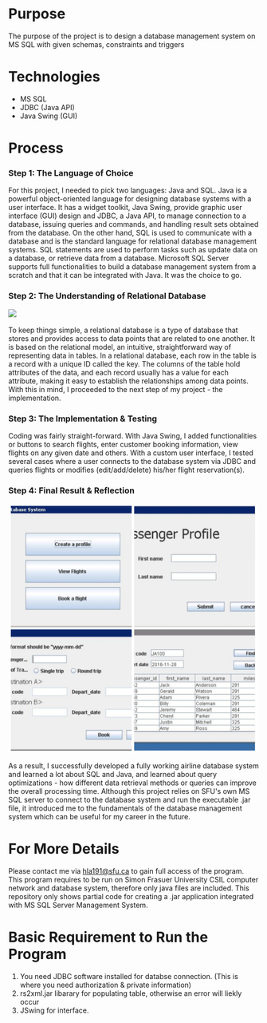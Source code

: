 # Purpose
The purpose of the project is to design a database management system on MS SQL with given schemas, constraints and triggers

# Technologies
  - MS SQL
  - JDBC (Java API)
  - Java Swing (GUI)

# Process
### Step 1: The Language of Choice
For this project, I needed to pick two languages: Java and SQL. Java is a powerful object-oriented language for designing database systems with a user interface. It has a widget toolkit, Java Swing, provide graphic user interface (GUI) design and JDBC, a Java API, to manage connection to a database, issuing queries and commands, and handling result sets obtained from the database. On the other hand, SQL is used to communicate with a database and is the standard language for relational database management systems. SQL statements are used to perform tasks such as update data on a database, or retrieve data from a database. Microsoft SQL Server supports full functionalities to build a database management system from a scratch and that it can be integrated with Java. It was the choice to go.

### Step 2: The Understanding of Relational Database
<img src="https://miro.medium.com/max/3024/1*LEksJP5OtS8GEBdd2Jy4WQ.png" width="500">

To keep things simple, a relational database is a type of database that stores and provides access to data points that are related to one another. It is based on the relational model, an intuitive, straightforward way of representing data in tables. In a relational database, each row in the table is a record with a unique ID called the key. The columns of the table hold attributes of the data, and each record usually has a value for each attribute, making it easy to establish the relationships among data points. With this in mind, I proceeded to the next step of my project - the implementation.

### Step 3: The Implementation & Testing
Coding was fairly straight-forward. With Java Swing, I added functionalities or buttons to search flights, enter customer booking information, view flights on any given date and others. With a custom user interface, I tested several cases where a user connects to the database system via JDBC and queries flights or modifies (edit/add/delete) his/her flight reservation(s).

### Step 4: Final Result & Reflection
<img src="https://github.com/danlee0528/Airline-Database-System/blob/master/db.jpg" width="500">

As a result, I successfully developed a fully working airline database system and learned a lot about SQL and Java, and learned about query optimizations - how different data retrieval methods or queries can improve the overall processing time. Although this project relies on SFU's own MS SQL server to connect to the database system and run the executable .jar file, it introduced me to the fundamentals of the database management system which can be useful for my career in the future. 

# For More Details
Please contact me via hla191@sfu.ca to gain full access of the program. This program requires to be run on Simon Frasuer University CSIL computer network and database system, therefore only java files are included. This repository only shows partial code for creating a .jar application integrated with MS SQL Server Management System.

# Basic Requirement to Run the Program
1. You need JDBC software installed for databse connection. (This is where you need authorization & private information)
2. rs2xml.jar libarary for populating table, otherwise an error will liekly occur
3. JSwing for interface.
